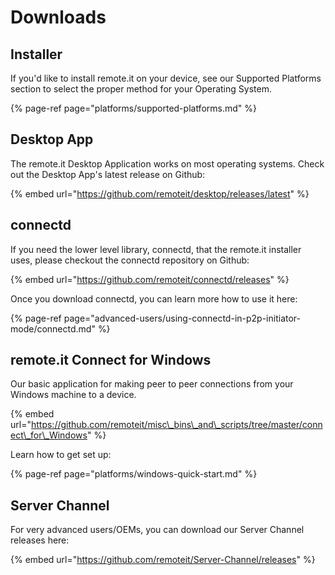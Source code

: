 # Downloads

## Installer

If you'd like to install remote.it on your device, see our Supported Platforms section to select the proper method for your Operating System.

{% page-ref page="platforms/supported-platforms.md" %}

## Desktop App

The remote.it Desktop Application works on most operating systems. Check out the Desktop App's latest release on Github:

{% embed url="https://github.com/remoteit/desktop/releases/latest" %}

## connectd

If you need the lower level library, connectd, that the remote.it installer uses, please checkout the connectd repository on Github:

{% embed url="https://github.com/remoteit/connectd/releases" %}

Once you download connectd, you can learn more how to use it here:

{% page-ref page="advanced-users/using-connectd-in-p2p-initiator-mode/connectd.md" %}

## remote.it Connect for Windows

Our basic application for making peer to peer connections from your Windows machine to a device.

{% embed url="https://github.com/remoteit/misc\_bins\_and\_scripts/tree/master/connect\_for\_Windows" %}

Learn how to get set up:

{% page-ref page="platforms/windows-quick-start.md" %}

## Server Channel

For very advanced users/OEMs, you can download our Server Channel releases here:

{% embed url="https://github.com/remoteit/Server-Channel/releases" %}



